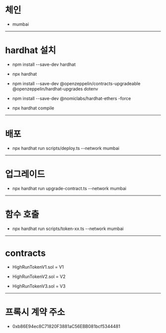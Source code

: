 # 체인 
- mumbai
------

# hardhat 설치
- npm install --save-dev hardhat

- npx hardhat

- npm install --save-dev @openzeppelin/contracts-upgradeable @openzeppelin/hardhat-upgrades dotenv

- npm install --save-dev @nomiclabs/hardhat-ethers -force

- npx hardhat compile
------

# 배포
- npx hardhat run scripts/deploy.ts --network mumbai
------

# 업그레이드
- npx hardhat run upgrade-contract.ts --network mumbai
------

# 함수 호출
- npx hardhat run scripts/token-xx.ts --network mumbai
------

# contracts
- HighRunTokenV1.sol = V1

- HighRunTokenV2.sol = V2

- HighRunTokenV3.sol = V3
------

# 프록시 계약 주소
- 0xb86E94ec8C71820F3881aC56EBB081bcf5344481
